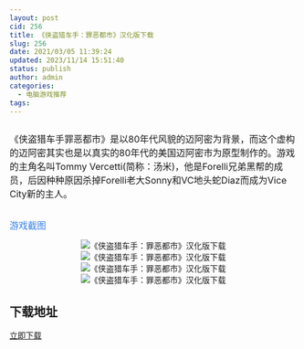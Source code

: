 ```yaml
---
layout: post
cid: 256
title: 《侠盗猎车手：罪恶都市》汉化版下载
slug: 256
date: 2021/03/05 11:39:24
updated: 2023/11/14 15:51:40
status: publish
author: admin
categories: 
  - 电脑游戏推荐
tags: 
---
```



<div alt="潮男心博客 www.cnx0.com">
	<p>
		<span style="font-size:16px;"><img src="https://www.kjsv.com/download/image/2021/03/05/20210305014836_362209.jpg" alt="" /></span>
	</p>
<span style="font-size:16px;">《侠盗猎车手罪恶都市》是以80年代风貌的迈阿密为背景，而这个虚构的迈阿密其实也是以真实的80年代的美国迈阿密市为原型制作的。游戏的主角名叫Tommy Vercetti(简称：汤米)，他是Forelli兄弟黑帮的成员，后因种种原因杀掉Forelli老大Sonny和VC地头蛇Diaz而成为Vice City新的主人。</span><br />
<span style="font-size:16px;"></span><br />
	<p>
		<span style="font-size:16px;color:#337FE5;">游戏截图</span> 
	</p>
	<p style="text-align:center;">
		<img src="https://www.kjsv.com/download/image/2021/03/05/20210305014719_747315.jpg" alt="《侠盗猎车手：罪恶都市》汉化版下载" title="《侠盗猎车手：罪恶都市》汉化版下载" align="" /><img src="https://www.kjsv.com/download/image/2021/03/05/20210305014719_489566.jpg" alt="《侠盗猎车手：罪恶都市》汉化版下载" title="《侠盗猎车手：罪恶都市》汉化版下载" align="" /><img src="https://www.kjsv.com/download/image/2021/03/05/20210305014719_576348.jpg" alt="《侠盗猎车手：罪恶都市》汉化版下载" title="《侠盗猎车手：罪恶都市》汉化版下载" align="" /><img src="https://www.kjsv.com/download/image/2021/03/05/20210305014719_472594.jpg" alt="《侠盗猎车手：罪恶都市》汉化版下载" title="《侠盗猎车手：罪恶都市》汉化版下载" align="" /> 
	</p>
	<h2>
		下载地址
	</h2>
<a target="_block" href="https://pan.baidu.com/s/1oq4ENGC50wywFdtitLVb3Q#list/path=%2F">立即下载</a> 
</div>